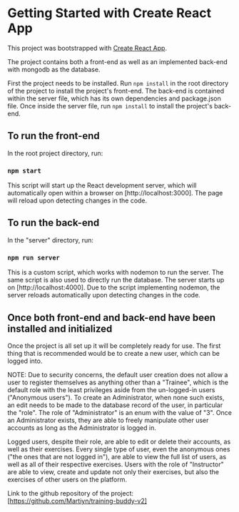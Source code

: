 # Getting Started with Create React App

This project was bootstrapped with [Create React App](https://github.com/facebook/create-react-app).

The project contains both a front-end as well as an implemented back-end with mongodb as the database.

First the project needs to be installed. Run `npm install` in the root directory of the project to install the project's front-end. The back-end is contained within the server file, which has its own dependencies and package.json file. Once inside the server file, run `npm install` to install the project's back-end.

## To run the front-end

In the root project directory, run:

### `npm start`

This script will start up the React development server, which will automatically open within a browser on [http://localhost:3000]. The page will reload upon detecting changes in the code.

## To run the back-end

In the "server" directory, run:

### `npm run server`

This is a custom script, which works with nodemon to run the server. The same script is also used to directly run the database. The server starts up on [http://localhost:4000]. Due to the script implementing nodemon, the server reloads automatically upon detecting changes in the code.

## Once both front-end and back-end have been installed and initialized

Once the project is all set up it will be completely ready for use. The first thing that is recommended would be to create a new user, which can be logged into.

NOTE: Due to security concerns, the default user creation does not allow a user to register themselves as anything other than a "Trainee", which is the default role with the least privileges aside from the un-logged-in users ("Anonymous users"). To create an Administrator, when none such exists, an edit needs to be made to the database record of the user, in particular the "role". The role of "Administrator" is an enum with the value of "3". Once an Administrator exists, they are able to freely manipulate other user accounts as long as the Administrator is logged in.

Logged users, despite their role, are able to edit or delete their accounts, as well as their exercises. Every single type of user, even the anonymous ones ("the ones that are not logged in"), are able to view the full list of users, as well as all of their respective exercises. Users with the role of "Instructor" are able to view, create and update not only their exercises, but also the exercises of other users on the platform.

Link to the github repository of the project: [https://github.com/Martiyn/training-buddy-v2]
